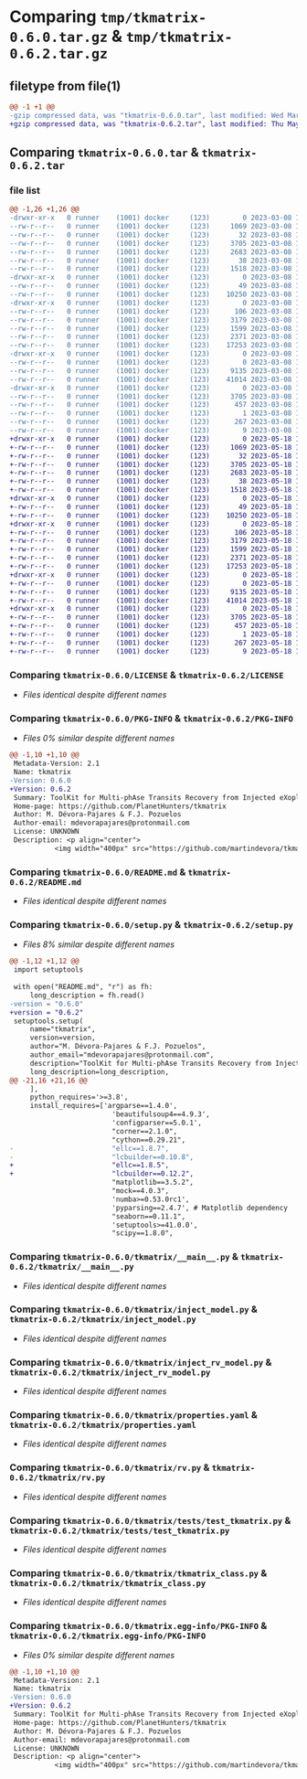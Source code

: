 # Comparing `tmp/tkmatrix-0.6.0.tar.gz` & `tmp/tkmatrix-0.6.2.tar.gz`

## filetype from file(1)

```diff
@@ -1 +1 @@
-gzip compressed data, was "tkmatrix-0.6.0.tar", last modified: Wed Mar  8 16:25:57 2023, max compression
+gzip compressed data, was "tkmatrix-0.6.2.tar", last modified: Thu May 18 17:17:21 2023, max compression
```

## Comparing `tkmatrix-0.6.0.tar` & `tkmatrix-0.6.2.tar`

### file list

```diff
@@ -1,26 +1,26 @@
-drwxr-xr-x   0 runner    (1001) docker     (123)        0 2023-03-08 16:25:57.856563 tkmatrix-0.6.0/
--rw-r--r--   0 runner    (1001) docker     (123)     1069 2023-03-08 16:25:49.000000 tkmatrix-0.6.0/LICENSE
--rw-r--r--   0 runner    (1001) docker     (123)       32 2023-03-08 16:25:49.000000 tkmatrix-0.6.0/MANIFEST.in
--rw-r--r--   0 runner    (1001) docker     (123)     3705 2023-03-08 16:25:57.856563 tkmatrix-0.6.0/PKG-INFO
--rw-r--r--   0 runner    (1001) docker     (123)     2683 2023-03-08 16:25:49.000000 tkmatrix-0.6.0/README.md
--rw-r--r--   0 runner    (1001) docker     (123)       38 2023-03-08 16:25:57.856563 tkmatrix-0.6.0/setup.cfg
--rw-r--r--   0 runner    (1001) docker     (123)     1518 2023-03-08 16:25:49.000000 tkmatrix-0.6.0/setup.py
-drwxr-xr-x   0 runner    (1001) docker     (123)        0 2023-03-08 16:25:57.852563 tkmatrix-0.6.0/tkmatrix/
--rw-r--r--   0 runner    (1001) docker     (123)       49 2023-03-08 16:25:49.000000 tkmatrix-0.6.0/tkmatrix/__init__.py
--rw-r--r--   0 runner    (1001) docker     (123)    10250 2023-03-08 16:25:49.000000 tkmatrix-0.6.0/tkmatrix/__main__.py
-drwxr-xr-x   0 runner    (1001) docker     (123)        0 2023-03-08 16:25:57.852563 tkmatrix-0.6.0/tkmatrix/custom_algorithms/
--rw-r--r--   0 runner    (1001) docker     (123)      106 2023-03-08 16:25:49.000000 tkmatrix-0.6.0/tkmatrix/custom_algorithms/__init__.py
--rw-r--r--   0 runner    (1001) docker     (123)     3179 2023-03-08 16:25:49.000000 tkmatrix-0.6.0/tkmatrix/inject_model.py
--rw-r--r--   0 runner    (1001) docker     (123)     1599 2023-03-08 16:25:49.000000 tkmatrix-0.6.0/tkmatrix/inject_rv_model.py
--rw-r--r--   0 runner    (1001) docker     (123)     2371 2023-03-08 16:25:49.000000 tkmatrix-0.6.0/tkmatrix/properties.yaml
--rw-r--r--   0 runner    (1001) docker     (123)    17253 2023-03-08 16:25:49.000000 tkmatrix-0.6.0/tkmatrix/rv.py
-drwxr-xr-x   0 runner    (1001) docker     (123)        0 2023-03-08 16:25:57.856563 tkmatrix-0.6.0/tkmatrix/tests/
--rw-r--r--   0 runner    (1001) docker     (123)        0 2023-03-08 16:25:49.000000 tkmatrix-0.6.0/tkmatrix/tests/__init__.py
--rw-r--r--   0 runner    (1001) docker     (123)     9135 2023-03-08 16:25:49.000000 tkmatrix-0.6.0/tkmatrix/tests/test_tkmatrix.py
--rw-r--r--   0 runner    (1001) docker     (123)    41014 2023-03-08 16:25:49.000000 tkmatrix-0.6.0/tkmatrix/tkmatrix_class.py
-drwxr-xr-x   0 runner    (1001) docker     (123)        0 2023-03-08 16:25:57.852563 tkmatrix-0.6.0/tkmatrix.egg-info/
--rw-r--r--   0 runner    (1001) docker     (123)     3705 2023-03-08 16:25:57.000000 tkmatrix-0.6.0/tkmatrix.egg-info/PKG-INFO
--rw-r--r--   0 runner    (1001) docker     (123)      457 2023-03-08 16:25:57.000000 tkmatrix-0.6.0/tkmatrix.egg-info/SOURCES.txt
--rw-r--r--   0 runner    (1001) docker     (123)        1 2023-03-08 16:25:57.000000 tkmatrix-0.6.0/tkmatrix.egg-info/dependency_links.txt
--rw-r--r--   0 runner    (1001) docker     (123)      267 2023-03-08 16:25:57.000000 tkmatrix-0.6.0/tkmatrix.egg-info/requires.txt
--rw-r--r--   0 runner    (1001) docker     (123)        9 2023-03-08 16:25:57.000000 tkmatrix-0.6.0/tkmatrix.egg-info/top_level.txt
+drwxr-xr-x   0 runner    (1001) docker     (123)        0 2023-05-18 17:17:21.887184 tkmatrix-0.6.2/
+-rw-r--r--   0 runner    (1001) docker     (123)     1069 2023-05-18 17:17:11.000000 tkmatrix-0.6.2/LICENSE
+-rw-r--r--   0 runner    (1001) docker     (123)       32 2023-05-18 17:17:11.000000 tkmatrix-0.6.2/MANIFEST.in
+-rw-r--r--   0 runner    (1001) docker     (123)     3705 2023-05-18 17:17:21.883184 tkmatrix-0.6.2/PKG-INFO
+-rw-r--r--   0 runner    (1001) docker     (123)     2683 2023-05-18 17:17:11.000000 tkmatrix-0.6.2/README.md
+-rw-r--r--   0 runner    (1001) docker     (123)       38 2023-05-18 17:17:21.887184 tkmatrix-0.6.2/setup.cfg
+-rw-r--r--   0 runner    (1001) docker     (123)     1518 2023-05-18 17:17:11.000000 tkmatrix-0.6.2/setup.py
+drwxr-xr-x   0 runner    (1001) docker     (123)        0 2023-05-18 17:17:21.883184 tkmatrix-0.6.2/tkmatrix/
+-rw-r--r--   0 runner    (1001) docker     (123)       49 2023-05-18 17:17:11.000000 tkmatrix-0.6.2/tkmatrix/__init__.py
+-rw-r--r--   0 runner    (1001) docker     (123)    10250 2023-05-18 17:17:11.000000 tkmatrix-0.6.2/tkmatrix/__main__.py
+drwxr-xr-x   0 runner    (1001) docker     (123)        0 2023-05-18 17:17:21.883184 tkmatrix-0.6.2/tkmatrix/custom_algorithms/
+-rw-r--r--   0 runner    (1001) docker     (123)      106 2023-05-18 17:17:11.000000 tkmatrix-0.6.2/tkmatrix/custom_algorithms/__init__.py
+-rw-r--r--   0 runner    (1001) docker     (123)     3179 2023-05-18 17:17:11.000000 tkmatrix-0.6.2/tkmatrix/inject_model.py
+-rw-r--r--   0 runner    (1001) docker     (123)     1599 2023-05-18 17:17:11.000000 tkmatrix-0.6.2/tkmatrix/inject_rv_model.py
+-rw-r--r--   0 runner    (1001) docker     (123)     2371 2023-05-18 17:17:11.000000 tkmatrix-0.6.2/tkmatrix/properties.yaml
+-rw-r--r--   0 runner    (1001) docker     (123)    17253 2023-05-18 17:17:11.000000 tkmatrix-0.6.2/tkmatrix/rv.py
+drwxr-xr-x   0 runner    (1001) docker     (123)        0 2023-05-18 17:17:21.883184 tkmatrix-0.6.2/tkmatrix/tests/
+-rw-r--r--   0 runner    (1001) docker     (123)        0 2023-05-18 17:17:11.000000 tkmatrix-0.6.2/tkmatrix/tests/__init__.py
+-rw-r--r--   0 runner    (1001) docker     (123)     9135 2023-05-18 17:17:11.000000 tkmatrix-0.6.2/tkmatrix/tests/test_tkmatrix.py
+-rw-r--r--   0 runner    (1001) docker     (123)    41014 2023-05-18 17:17:11.000000 tkmatrix-0.6.2/tkmatrix/tkmatrix_class.py
+drwxr-xr-x   0 runner    (1001) docker     (123)        0 2023-05-18 17:17:21.883184 tkmatrix-0.6.2/tkmatrix.egg-info/
+-rw-r--r--   0 runner    (1001) docker     (123)     3705 2023-05-18 17:17:21.000000 tkmatrix-0.6.2/tkmatrix.egg-info/PKG-INFO
+-rw-r--r--   0 runner    (1001) docker     (123)      457 2023-05-18 17:17:21.000000 tkmatrix-0.6.2/tkmatrix.egg-info/SOURCES.txt
+-rw-r--r--   0 runner    (1001) docker     (123)        1 2023-05-18 17:17:21.000000 tkmatrix-0.6.2/tkmatrix.egg-info/dependency_links.txt
+-rw-r--r--   0 runner    (1001) docker     (123)      267 2023-05-18 17:17:21.000000 tkmatrix-0.6.2/tkmatrix.egg-info/requires.txt
+-rw-r--r--   0 runner    (1001) docker     (123)        9 2023-05-18 17:17:21.000000 tkmatrix-0.6.2/tkmatrix.egg-info/top_level.txt
```

### Comparing `tkmatrix-0.6.0/LICENSE` & `tkmatrix-0.6.2/LICENSE`

 * *Files identical despite different names*

### Comparing `tkmatrix-0.6.0/PKG-INFO` & `tkmatrix-0.6.2/PKG-INFO`

 * *Files 0% similar despite different names*

```diff
@@ -1,10 +1,10 @@
 Metadata-Version: 2.1
 Name: tkmatrix
-Version: 0.6.0
+Version: 0.6.2
 Summary: ToolKit for Multi-phAse Transits Recovery from Injected eXoplanets
 Home-page: https://github.com/PlanetHunters/tkmatrix
 Author: M. Dévora-Pajares & F.J. Pozuelos
 Author-email: mdevorapajares@protonmail.com
 License: UNKNOWN
 Description: <p align="center">
           <img width="400px" src="https://github.com/martindevora/tkmatrix/blob/master/images/matrix.jpg?raw=true">
```

### Comparing `tkmatrix-0.6.0/README.md` & `tkmatrix-0.6.2/README.md`

 * *Files identical despite different names*

### Comparing `tkmatrix-0.6.0/setup.py` & `tkmatrix-0.6.2/setup.py`

 * *Files 8% similar despite different names*

```diff
@@ -1,12 +1,12 @@
 import setuptools
 
 with open("README.md", "r") as fh:
     long_description = fh.read()
-version = "0.6.0"
+version = "0.6.2"
 setuptools.setup(
     name="tkmatrix",
     version=version,
     author="M. Dévora-Pajares & F.J. Pozuelos",
     author_email="mdevorapajares@protonmail.com",
     description="ToolKit for Multi-phAse Transits Recovery from Injected eXoplanets",
     long_description=long_description,
@@ -21,16 +21,16 @@
     ],
     python_requires='>=3.8',
     install_requires=['argparse==1.4.0',
                         'beautifulsoup4==4.9.3',
                         'configparser==5.0.1',
                         "corner==2.1.0",
                         "cython==0.29.21",
-                        "ellc==1.8.7",
-                        "lcbuilder==0.10.8",
+                        "ellc==1.8.5",
+                        "lcbuilder==0.12.2",
                         "matplotlib==3.5.2",
                         "mock==4.0.3",
                         'numba>=0.53.0rc1',
                         'pyparsing==2.4.7', # Matplotlib dependency
                         "seaborn==0.11.1",
                         'setuptools>=41.0.0',
                         "scipy==1.8.0",
```

### Comparing `tkmatrix-0.6.0/tkmatrix/__main__.py` & `tkmatrix-0.6.2/tkmatrix/__main__.py`

 * *Files identical despite different names*

### Comparing `tkmatrix-0.6.0/tkmatrix/inject_model.py` & `tkmatrix-0.6.2/tkmatrix/inject_model.py`

 * *Files identical despite different names*

### Comparing `tkmatrix-0.6.0/tkmatrix/inject_rv_model.py` & `tkmatrix-0.6.2/tkmatrix/inject_rv_model.py`

 * *Files identical despite different names*

### Comparing `tkmatrix-0.6.0/tkmatrix/properties.yaml` & `tkmatrix-0.6.2/tkmatrix/properties.yaml`

 * *Files identical despite different names*

### Comparing `tkmatrix-0.6.0/tkmatrix/rv.py` & `tkmatrix-0.6.2/tkmatrix/rv.py`

 * *Files identical despite different names*

### Comparing `tkmatrix-0.6.0/tkmatrix/tests/test_tkmatrix.py` & `tkmatrix-0.6.2/tkmatrix/tests/test_tkmatrix.py`

 * *Files identical despite different names*

### Comparing `tkmatrix-0.6.0/tkmatrix/tkmatrix_class.py` & `tkmatrix-0.6.2/tkmatrix/tkmatrix_class.py`

 * *Files identical despite different names*

### Comparing `tkmatrix-0.6.0/tkmatrix.egg-info/PKG-INFO` & `tkmatrix-0.6.2/tkmatrix.egg-info/PKG-INFO`

 * *Files 0% similar despite different names*

```diff
@@ -1,10 +1,10 @@
 Metadata-Version: 2.1
 Name: tkmatrix
-Version: 0.6.0
+Version: 0.6.2
 Summary: ToolKit for Multi-phAse Transits Recovery from Injected eXoplanets
 Home-page: https://github.com/PlanetHunters/tkmatrix
 Author: M. Dévora-Pajares & F.J. Pozuelos
 Author-email: mdevorapajares@protonmail.com
 License: UNKNOWN
 Description: <p align="center">
           <img width="400px" src="https://github.com/martindevora/tkmatrix/blob/master/images/matrix.jpg?raw=true">
```

